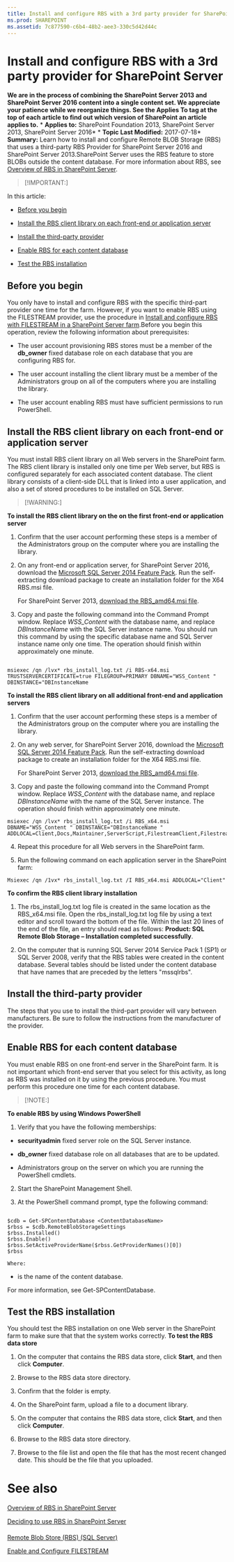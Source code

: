 ```yaml
---
title: Install and configure RBS with a 3rd party provider for SharePoint Server
ms.prod: SHAREPOINT
ms.assetid: 7c877590-c6b4-48b2-aee3-330c5d42d44c
---
```



# Install and configure RBS with a 3rd party provider for SharePoint Server
 **We are in the process of combining the SharePoint Server 2013 and SharePoint Server 2016 content into a single content set. We appreciate your patience while we reorganize things. See the Applies To tag at the top of each article to find out which version of SharePoint an article applies to.** * **Applies to:** SharePoint Foundation 2013, SharePoint Server 2013, SharePoint Server 2016*  * **Topic Last Modified:** 2017-07-18* **Summary:** Learn how to install and configure Remote BLOB Storage (RBS) that uses a third-party RBS Provider for SharePoint Server 2016 and SharePoint Server 2013.SharePoint Server uses the RBS feature to store BLOBs outside the content database. For more information about RBS, see  [Overview of RBS in SharePoint Server](html/overview-of-rbs-in-sharepoint-server.md).
> [!IMPORTANT:]

  
    
    

In this article:
-  [Before you begin](#begin)
    
  
-  [Install the RBS client library on each front-end or application server](#proc1)
    
  
-  [Install the third-party provider](#proc2)
    
  
-  [Enable RBS for each content database](#proc3)
    
  
-  [Test the RBS installation](#testRBS)
    
  

## Before you begin
<a name="begin"> </a>

You only have to install and configure RBS with the specific third-part provider one time for the farm. However, if you want to enable RBS using the FILESTREAM provider, use the procedure in  [Install and configure RBS with FILESTREAM in a SharePoint Server farm](html/install-and-configure-rbs-with-filestream-in-a-sharepoint-server-farm.md).Before you begin this operation, review the following information about prerequisites:
- The user account provisioning RBS stores must be a member of the **db_owner** fixed database role on each database that you are configuring RBS for.
    
  
- The user account installing the client library must be a member of the Administrators group on all of the computers where you are installing the library.
    
  
- The user account enabling RBS must have sufficient permissions to run PowerShell.
    
  

## Install the RBS client library on each front-end or application server
<a name="proc1"> </a>

You must install RBS client library on all Web servers in the SharePoint farm. The RBS client library is installed only one time per Web server, but RBS is configured separately for each associated content database. The client library consists of a client-side DLL that is linked into a user application, and also a set of stored procedures to be installed on SQL Server.
> [!WARNING:]

  
    
    

 **To install the RBS client library on the on the first front-end or application server**
1. Confirm that the user account performing these steps is a member of the Administrators group on the computer where you are installing the library.
    
  
2. On any front-end or application server, for SharePoint Server 2016, download the  [Microsoft SQL Server 2014 Feature Pack](http://go.microsoft.com/fwlink/p/?LinkID=733635&amp;clcid=0x409). Run the self-extracting download package to create an installation folder for the X64 RBS.msi file.
    
    For SharePoint Server 2013,  [download the RBS_amd64.msi file](https://go.microsoft.com/fwlink/p/?LinkId=271938).
    
  
3. Copy and paste the following command into the Command Prompt window. Replace  *WSS_Content*  with the database name, and replace *DBInstanceName*  with the SQL Server instance name. You should run this command by using the specific database name and SQL Server instance name only one time. The operation should finish within approximately one minute.
    
  ```
  
msiexec /qn /lvx* rbs_install_log.txt /i RBS-x64.msi TRUSTSERVERCERTIFICATE=true FILEGROUP=PRIMARY DBNAME="WSS_Content " DBINSTANCE="DBInstanceName
  ```

 **To install the RBS client library on all additional front-end and application servers**
1. Confirm that the user account performing these steps is a member of the Administrators group on the computer where you are installing the library.
    
  
2. On any web server, for SharePoint Server 2016, download the  [Microsoft SQL Server 2014 Feature Pack](http://go.microsoft.com/fwlink/p/?LinkID=733635&amp;clcid=0x409). Run the self-extracting download package to create an installation folder for the X64 RBS.msi file.
    
    For SharePoint Server 2013,  [download the RBS_amd64.msi file](https://go.microsoft.com/fwlink/p/?LinkId=271938).
    
  
3. Copy and paste the following command into the Command Prompt window. Replace  *WSS_Content*  with the database name, and replace *DBInstanceName*  with the name of the SQL Server instance. The operation should finish within approximately one minute.
    
  ```
  msiexec /qn /lvx* rbs_install_log.txt /i RBS_x64.msi DBNAME="WSS_Content " DBINSTANCE="DBInstanceName " ADDLOCAL=Client,Docs,Maintainer,ServerScript,FilestreamClient,FilestreamServer
  ```

4. Repeat this procedure for all Web servers in the SharePoint farm.
    
  
5. Run the following command on each application server in the SharePoint farm: 
    
  ```
  Msiexec /qn /1vx* rbs_install_log.txt /I RBS_x64.msi ADDLOCAL="Client"
  ```

 **To confirm the RBS client library installation**
1. The rbs_install_log.txt log file is created in the same location as the RBS_x64.msi file. Open the rbs_install_log.txt log file by using a text editor and scroll toward the bottom of the file. Within the last 20 lines of the end of the file, an entry should read as follows: **Product: SQL Remote Blob Storage – Installation completed successfully**.
    
  
2. On the computer that is running SQL Server 2014 Service Pack 1 (SP1) or SQL Server 2008, verify that the RBS tables were created in the content database. Several tables should be listed under the content database that have names that are preceded by the letters "mssqlrbs". 
    
  

## Install the third-party provider
<a name="proc2"> </a>

The steps that you use to install the third-part provider will vary between manufacturers. Be sure to follow the instructions from the manufacturer of the provider.
## Enable RBS for each content database
<a name="proc3"> </a>

You must enable RBS on one front-end server in the SharePoint farm. It is not important which front-end server that you select for this activity, as long as RBS was installed on it by using the previous procedure. You must perform this procedure one time for each content database.
> [!NOTE:]

  
    
    

 **To enable RBS by using Windows PowerShell**
1. Verify that you have the following memberships:
    
  - **securityadmin** fixed server role on the SQL Server instance.
    
  
  - **db_owner** fixed database role on all databases that are to be updated.
    
  
  - Administrators group on the server on which you are running the PowerShell cmdlets.
    
  
2. Start the SharePoint Management Shell.
    
  
3. At the PowerShell command prompt, type the following command:
    
  ```
  
$cdb = Get-SPContentDatabase <ContentDatabaseName>
$rbss = $cdb.RemoteBlobStorageSettings
$rbss.Installed()
$rbss.Enable()
$rbss.SetActiveProviderName($rbss.GetProviderNames()[0])
$rbss
  ```


    
    
    Where:
    
  -  *<ContentDatabaseName>*  is the name of the content database.
    
  
For more information, see Get-SPContentDatabase.
## Test the RBS installation
<a name="testRBS"> </a>

You should test the RBS installation on one Web server in the SharePoint farm to make sure that that the system works correctly. **To test the RBS data store**
1. On the computer that contains the RBS data store, click **Start**, and then click **Computer**.
    
  
2. Browse to the RBS data store directory.
    
  
3. Confirm that the folder is empty.
    
  
4. On the SharePoint farm, upload a file to a document library. 
    
  
5. On the computer that contains the RBS data store, click **Start**, and then click **Computer**.
    
  
6. Browse to the RBS data store directory.
    
  
7. Browse to the file list and open the file that has the most recent changed date. This should be the file that you uploaded.
    
  

# See also

#### 

 [Overview of RBS in SharePoint Server](html/overview-of-rbs-in-sharepoint-server.md)
  
    
    
 [Deciding to use RBS in SharePoint Server](html/deciding-to-use-rbs-in-sharepoint-server.md)
  
    
    

#### 

 [Remote Blob Store (RBS) (SQL Server)](http://go.microsoft.com/fwlink/p/?LinkID=733607&amp;clcid=0x409)
  
    
    
 [Enable and Configure FILESTREAM](http://go.microsoft.com/fwlink/p/?LinkID=717992&amp;clcid=0x409)
  
    
    

  
    
    

